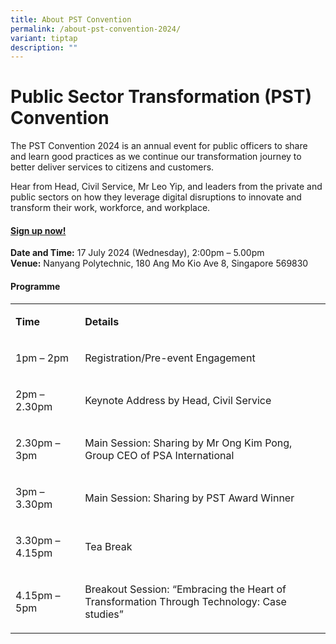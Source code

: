 ```yaml
---
title: About PST Convention
permalink: /about-pst-convention-2024/
variant: tiptap
description: ""
---
```

<h1>Public Sector Transformation (PST) Convention</h1>
<p>The PST Convention 2024 is an annual event for public officers to share
and learn good practices as we continue our transformation journey to better
deliver services to citizens and customers.&nbsp;&nbsp;&nbsp;</p>
<p>Hear from Head, Civil Service, Mr Leo Yip, and leaders from the private
and public sectors on how they leverage digital disruptions to innovate
and transform their work, workforce, and workplace.</p>
<p></p>
<h4><a href="https://go.gov.sg/psw2024reg" rel="noopener noreferrer nofollow" target="_blank">Sign up now!</a></h4>
<p><strong>Date and Time:</strong>&nbsp;17 July 2024 (Wednesday), 2:00pm
– 5.00pm
<br><strong>Venue:</strong>&nbsp;Nanyang Polytechnic, 180 Ang Mo Kio Ave 8,
Singapore 569830</p>
<h4>Programme</h4>
<table style="minWidth: 50px">
<colgroup>
<col>
<col>
</colgroup>
<tbody>
<tr>
<td rowspan="1" colspan="1">
<p><strong>Time</strong>&nbsp;</p>
</td>
<td rowspan="1" colspan="1">
<p><strong>Details</strong>&nbsp;</p>
</td>
</tr>
<tr>
<td rowspan="1" colspan="1">
<p>1pm – 2pm&nbsp;&nbsp;</p>
</td>
<td rowspan="1" colspan="1">
<p>Registration/Pre-event Engagement&nbsp;</p>
</td>
</tr>
<tr>
<td rowspan="1" colspan="1">
<p>2pm – 2.30pm&nbsp;</p>
</td>
<td rowspan="1" colspan="1">
<p>Keynote Address by Head, Civil Service&nbsp;</p>
</td>
</tr>
<tr>
<td rowspan="1" colspan="1">
<p>2.30pm – 3pm&nbsp;&nbsp;</p>
</td>
<td rowspan="1" colspan="1">
<p>Main Session: Sharing by Mr Ong Kim Pong, Group CEO of PSA International</p>
</td>
</tr>
<tr>
<td rowspan="1" colspan="1">
<p>3pm – 3.30pm&nbsp;</p>
</td>
<td rowspan="1" colspan="1">
<p>Main Session: Sharing by PST Award Winner</p>
</td>
</tr>
<tr>
<td rowspan="1" colspan="1">
<p>3.30pm – 4.15pm&nbsp;</p>
</td>
<td rowspan="1" colspan="1">
<p>Tea Break&nbsp;</p>
</td>
</tr>
<tr>
<td rowspan="1" colspan="1">
<p>4.15pm – 5pm&nbsp;</p>
</td>
<td rowspan="1" colspan="1">
<p>Breakout Session: “Embracing the Heart of Transformation Through Technology:
Case studies”&nbsp;</p>
</td>
</tr>
</tbody>
</table>
<p></p>